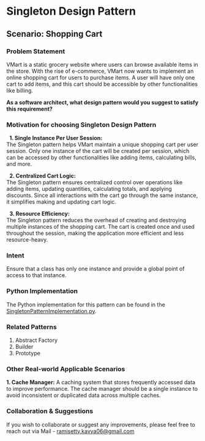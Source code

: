 # Singleton Design Pattern

## Scenario: Shopping Cart

### Problem Statement
VMart is a static grocery website where users can browse available items in the store. With the rise of e-commerce, VMart now wants to implement an online shopping cart for users to purchase items. A user will have only one cart to add items, and this cart should be accessible by other functionalities like billing. <br>

**As a software architect, what design pattern would you suggest to satisfy this requirement?**

### Motivation for choosing Singleton Design Pattern

&nbsp; **1. Single Instance Per User Session:** <br>
The Singleton pattern helps VMart maintain a unique shopping cart per user session. Only one instance of the cart will be created per session, which can be accessed by other functionalities like adding items, calculating bills, and more. <br>

&nbsp; **2. Centralized Cart Logic:**  <br>
The Singleton pattern ensures centralized control over operations like adding items, updating quantities, calculating totals, and applying discounts. Since all interactions with the cart go through the same instance, it simplifies making and updating cart logic.<br>

&nbsp; **3. Resource Efficiency:** <br>
The Singleton pattern reduces the overhead of creating and destroying multiple instances of the shopping cart. The cart is created once and used throughout the session, making the application more efficient and less resource-heavy. <br>

### Intent

Ensure that a class has only one instance and provide a global point of access to that instance.

### Python Implementation
The Python implementation for this pattern can be found in the [SingletonPatternImplementation.py](https://github.com/kavya6697/DesignPatternsNotes/blob/main/Creational%20Design%20Patterns/SingletonPatternImplementation.py).

### Related Patterns
1. Abstract Factory <br>
2. Builder <br>
3. Prototype <br>

### Other Real-world Applicable Scenarios

**1. Cache Manager:** A caching system that stores frequently accessed data to improve performance. The cache manager should be a single instance to avoid inconsistent or duplicated data across multiple caches.

### Collaboration & Suggestions 
If you wish to collaborate or suggest any improvements, please feel free to reach out via Mail - ramisetty.kavya06@gmail.com

